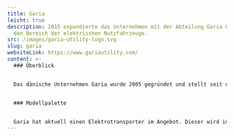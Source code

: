 ```yaml
---
title: Garia
leicht: true
description: 2015 expandierte das Unternehmen mit der Abteilung Garia Utility in
  den Bereich der elektrischen Nutzfahrzeuge.
src: /images/garia-utility-logo.svg
slug: garia
websiteLink: https://www.gariautility.com/
content: >-
  ### Überblick 


  Das dänische Unternehmen Garia wurde 2005 gegründet und stellt seit dem vor allem luxuriöse Golf-Carts her. 2015 expandierte das Unternehmen mit der Abteilung Garia Utility in den Bereich der elektrischen Nutzfahrzeuge. Alle Fahrzeuge von Garia seien zudem so gebaut, dass sie im Werk überholt und für ein zweites Leben recycelt werden können. 40-60 % des Stroms der Produktionsstätte stammen laut Hersteller aus nachhaltigen Ressourcen wie Wind- und Wasserkraft.


  ### Modellpalette 


  Garia hat aktuell einen Elektrotransporter im Angebot. Dieser wird in drei Ausführungen verkauft: Als Utility Park, Utility City und Utility Urban wobei hier die Unterschiede besonders bei der Höchstgeschwindigkeit von 30 Km/h beim Modell Park, 45 Km/h bei der City-Version und 55 Km/h bei der Version Urban liegen. Ebenso variiert die Nutzlast je nach Aufbautyp und Modell.
---
```

